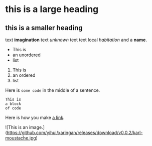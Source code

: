# this is a large heading

## this is a smaller heading

text **imagination**
text *unknown*
text
text local *habitation* and a **name**.

- This is
- an unordered
- list

1. This is 
2. an ordered
3. list

Here is `some code` in the middle of a sentence.

```
This is
a block
of code
```

Here is how you make [a link](https://www.wikipedia.org/).

![This is an image.] (https://github.com/yihui/xaringan/releases/download/v0.0.2/karl-moustache.jpg)



